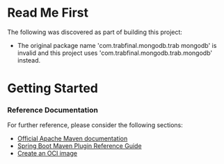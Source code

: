# Read Me First
The following was discovered as part of building this project:

* The original package name 'com.trabfinal.mongodb.trab mongodb' is invalid and this project uses 'com.trabfinal.mongodb.trab.mongodb' instead.

# Getting Started

### Reference Documentation
For further reference, please consider the following sections:

* [Official Apache Maven documentation](https://maven.apache.org/guides/index.html)
* [Spring Boot Maven Plugin Reference Guide](https://docs.spring.io/spring-boot/docs/2.5.6/maven-plugin/reference/html/)
* [Create an OCI image](https://docs.spring.io/spring-boot/docs/2.5.6/maven-plugin/reference/html/#build-image)


